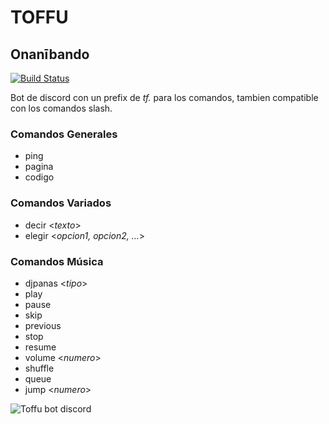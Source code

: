 # TOFFU
## Onanībando

[![Build Status](https://travis-ci.org/joemccann/dillinger.svg?branch=master)](https://travis-ci.org/joemccann/dillinger)


Bot de discord con un prefix de *tf.* para los comandos, tambien compatible con los comandos slash.

### Comandos Generales
* ping
* pagina
* codigo

### Comandos Variados
* decir <*texto*>
* elegir <*opcion1, opcion2, ...*>

### Comandos Música
* djpanas <*tipo*>
* play
* pause
* skip
* previous
* stop
* resume
* volume <*numero*>
* shuffle
* queue
* jump <*numero*>


![Toffu bot discord](https://i.imgur.com/zMV9yIP.png "Toffu")